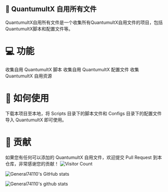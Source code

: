 ## 🤩 QuantumultX 自用所有文件

QuantumultX自用所有文件是一个收集所有QuantumultX自用文件的项目，包括QuantumultX脚本和配置文件等。

# 💻 功能

收集自用 QuantumultX 脚本
收集自用 QuantumultX 配置文件
收集 QuantumultX 自用资源

# 🚀 如何使用

下载本项目至本地，将 Scripts 目录下的脚本文件和 Configs 目录下的配置文件导入 QuantumultX 即可使用。

# 🤝 贡献

如果您有任何可以添加的 QuantumultX 自用文件，欢迎提交 Pull Request 到本仓库，非常感谢您的贡献！
![Visitor Count](https://profile-counter.glitch.me/General74110/count.svg)  

![General74110's GitHub stats](https://github-readme-stats.vercel.app/api?username=General74110&show_icons=true&count_private=true&theme=vue)

![General74110's github stats](https://github-readme-stats.vercel.app/api?username=General74110&show_icons=true&theme=vue-dark)
